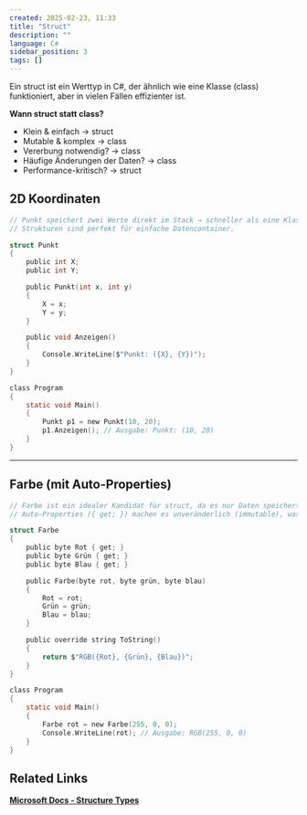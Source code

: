 ```yaml
---
created: 2025-02-23, 11:33
title: "Struct"
description: ""
language: C#
sidebar_position: 3
tags: []
---
```

Ein struct ist ein Werttyp in C#, der ähnlich wie eine Klasse (class) funktioniert, aber in vielen Fällen effizienter ist.

**Wann struct statt class?**

- Klein & einfach → struct
- Mutable & komplex → class
- Vererbung notwendig? → class
- Häufige Änderungen der Daten? → class
- Performance-kritisch? → struct

## 2D Koordinaten

```c
// Punkt speichert zwei Werte direkt im Stack → schneller als eine Klasse.
// Strukturen sind perfekt für einfache Datencontainer.

struct Punkt
{
	public int X;
	public int Y;

	public Punkt(int x, int y)
	{
		X = x;
		Y = y;
	}

	public void Anzeigen()
	{
		Console.WriteLine($"Punkt: ({X}, {Y})");
	}
}

class Program
{
	static void Main()
	{
		Punkt p1 = new Punkt(10, 20);
		p1.Anzeigen(); // Ausgabe: Punkt: (10, 20)
	}
}
```
---
## Farbe (mit Auto-Properties)

```c
// Farbe ist ein idealer Kandidat für struct, da es nur Daten speichert.
// Auto-Properties ({ get; }) machen es unveränderlich (immutable), was in vielen Szenarien nützlich ist.

struct Farbe
{
	public byte Rot { get; }
	public byte Grün { get; }
	public byte Blau { get; }

	public Farbe(byte rot, byte grün, byte blau)
	{
		Rot = rot;
		Grün = grün;
		Blau = blau;
	}

	public override string ToString()
	{
		return $"RGB({Rot}, {Grün}, {Blau})";
	}
}

class Program
{
	static void Main()
	{
		Farbe rot = new Farbe(255, 0, 0);
		Console.WriteLine(rot); // Ausgabe: RGB(255, 0, 0)
	}
}
```

## Related Links
[**Microsoft Docs - Structure Types**](https://learn.microsoft.com/en-us/dotnet/csharp/language-reference/builtin-types/struct)  